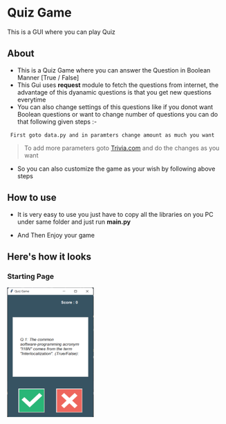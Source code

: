 # Quiz Game
 This is a GUI where you can play Quiz

## **About**
- This is a Quiz Game where you can answer the Question in Boolean Manner [True / False]
- This Gui uses **request** module to fetch the questions from internet, the advantage of this dyanamic questions is that you get new questions everytime
- You can also change settings of this questions like if you donot want Boolean questions or want to change number of questions you can do that following given steps :-
```
 First goto data.py and in paramters change amount as much you want
```
> To add more parameters goto [Trivia.com](https://opentdb.com/api_config.php) and do the changes as you want

- So you can also customize the game as your wish by following above steps

## **How to use**
- It is very easy to use you just have to copy all the libraries on you PC under same folder and just run **main.py**

- And Then Enjoy your game

## **Here's how it looks**

### Starting Page
<img src="images\opening_page.png" alt="Starting page" width="200px" height="300px">